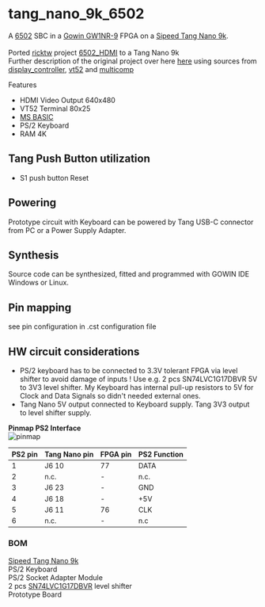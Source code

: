 # tang_nano_9k_6502
A [6502](https://en.wikipedia.org/wiki/MOS_Technology_6502) SBC in a [Gowin GW1NR-9](https://www.gowinsemi.com/en/product/detail/49/) FPGA on a [Sipeed Tang Nano 9k](https://api.dl.sipeed.com/shareURL/TANG/Nano%209K/1_Specification).<br>
<br>
Ported [ricktw](https://github.com/riktw) project [6502_HDMI](https://github.com/riktw/tang4Kramblings) to a Tang Nano 9k<br>
Further description of the original project over here [here](https://justanotherelectronicsblog.com/?p=986) using sources from [display_controller](https://github.com/projf/display_controller), [vt52](https://github.com/AndresNavarro82/vt52-fpga) and [multicomp](https://searle.x10host.com/Multicomp/index.html) <br>

Features
* HDMI Video Output 640x480
* VT52 Terminal 80x25
* [MS BASIC](https://github.com/mist64/msbasic)
* PS/2 Keyboard
* RAM 4K

## Tang Push Button utilization
* S1 push button Reset

## Powering
Prototype circuit with Keyboard can be powered by Tang USB-C connector from PC or a Power Supply Adapter. 

## Synthesis
Source code can be synthesized, fitted and programmed with GOWIN IDE Windows or Linux.

## Pin mapping 
see pin configuration in .cst configuration file

## HW circuit considerations
- PS/2 keyboard has to be connected to 3.3V tolerant FPGA via level shifter to avoid damage of inputs ! Use e.g. 2 pcs SN74LVC1G17DBVR 5V to 3V3 level shifter. My Keyboard has internal pull-up resistors to 5V for Clock and Data Signals so didn't needed external ones. 
- Tang Nano 5V output connected to Keyboard supply. Tang 3V3 output to level shifter supply.


**Pinmap PS2 Interface** <br>
![pinmap](\.assets/ps2conn.png)

| PS2 pin | Tang Nano pin | FPGA pin | PS2 Function |
| ----------- | ---   | --------  | ----- |
| 1 | J6 10  | 77   | DATA  |
| 2 | n.c.  | - | n.c. |
| 3 | J6 23 | - | GND |
| 4 | J6 18 | - | +5V |
| 5 | J6 11| 76 | CLK |
| 6 | n.c. | - | n.c |

### BOM

[Sipeed Tang Nano 9k](https://api.dl.sipeed.com/shareURL/TANG/Nano%209K/1_Specification)<br> 
PS/2 Keyboard<br>
PS/2 Socket Adapter Module<br>
2 pcs [SN74LVC1G17DBVR](http://www.ti.com/document-viewer/SN74LVC1G17/datasheet) level shifter<br>
Prototype Board<br>